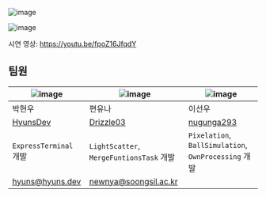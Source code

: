 ![image](https://github.com/HyunsDev/ssu-2023-art-tech-express-terminal/assets/46562466/3d24b6c4-50bd-4a79-bce2-fa071ee551ac)

![image](https://github.com/HyunsDev/ssu-2023-art-tech-express-terminal/assets/46562466/ff88bccf-3806-467a-97cc-4f2a4b675498)

시연 영상: https://youtu.be/fpoZ16JfqdY

## 팀원

|![image](https://github.com/HyunsDev/ssu-2023-art-tech-express-terminal/assets/46562466/2060ae6b-7131-43c5-a8ae-6d840b6a5a60)|![image](https://github.com/HyunsDev/ssu-2023-art-tech-express-terminal/assets/46562466/7f15fd0c-233a-4c51-a003-5d90c2215543)|![image](https://github.com/HyunsDev/ssu-2023-art-tech-express-terminal/assets/46562466/c20d0bea-5a10-4c18-b093-a52447600a1f)|
|-|-|-|
|박현우|편유나|이선우|
|[HyunsDev](https://github.com/HyunsDev)|[Drizzle03](https://github.com/Drizzle03)|[nugunga293](https://github.com/nugunga293)|
|`ExpressTerminal` 개발| `LightScatter`, `MergeFuntionsTask` 개발|`Pixelation`, `BallSimulation`, `OwnProcessing` 개발|
|hyuns@hyuns.dev|newnya@soongsil.ac.kr||
